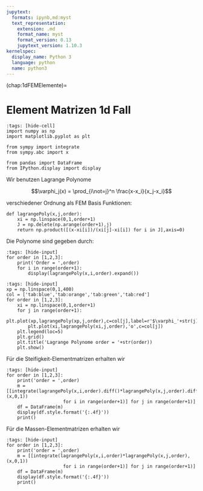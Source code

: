 ```yaml
---
jupytext:
  formats: ipynb,md:myst
  text_representation:
    extension: .md
    format_name: myst
    format_version: 0.13
    jupytext_version: 1.10.3
kernelspec:
  display_name: Python 3
  language: python
  name: python3
---
```


(chap:1dFEMElemente)=
# Element Matrizen 1d Fall

```{code-cell} ipython3
:tags: [hide-cell]
import numpy as np
import matplotlib.pyplot as plt

from sympy import integrate
from sympy.abc import x

from pandas import DataFrame
from IPython.display import display
```

Wir benutzen Lagrange Polynome

$$\varphi_j(x) = \prod_{i\not=j}^n \frac{x-x_i}{x_j-x_i}$$

verschiedener Ordnung als FEM Basis Funktionen:

```{code-cell} ipython3
def lagrangePoly(x,j,order):
    xi = np.linspace(0,1,order+1)
    J = np.delete(np.arange(order+1),j)
    return np.product([(x-xi[i])/(xi[j]-xi[i]) for i in J],axis=0)
```

Die Polynome sind gegeben durch:

```{code-cell} ipython3
:tags: [hide-input]
for order in [1,2,3]:
    print('Order = ',order)
    for i in range(order+1):
        display(lagrangePoly(x,i,order).expand())
```

```{code-cell} ipython3
:tags: [hide-input]
xp = np.linspace(0,1,400)
col = ['tab:blue','tab:orange','tab:green','tab:red']
for order in [1,2,3]:
    xi = np.linspace(0,1,order+1)
    for j in range(order+1):
        plt.plot(xp,lagrangePoly(xp,j,order),c=col[j],label=r'$\varphi_'+str(j)+'(x)$')
        plt.plot(xi,lagrangePoly(xi,j,order),'o',c=col[j])
    plt.legend(loc=5)
    plt.grid()
    plt.title('Lagrange Polynome order = '+str(order))
    plt.show()
```

Für die Steifigkeit-Elementmatrizen erhalten wir

```{code-cell} ipython3
:tags: [hide-input]
for order in [1,2,3]:
    print('order = ',order)
    m = [[integrate(lagrangePoly(x,i,order).diff()*lagrangePoly(x,j,order).diff(),(x,0,1))
                     for i in range(order+1)] for j in range(order+1)]
    df = DataFrame(m)
    display(df.style.format('{:.4f}'))
    print()
```

Für die Massen-Elementmatrizen erhalten wir

```{code-cell} ipython3
:tags: [hide-input]
for order in [1,2,3]:
    print('order = ',order)
    m = [[integrate(lagrangePoly(x,i,order)*lagrangePoly(x,j,order),(x,0,1))
                     for i in range(order+1)] for j in range(order+1)]
    df = DataFrame(m)
    display(df.style.format('{:.4f}'))
    print()
```
